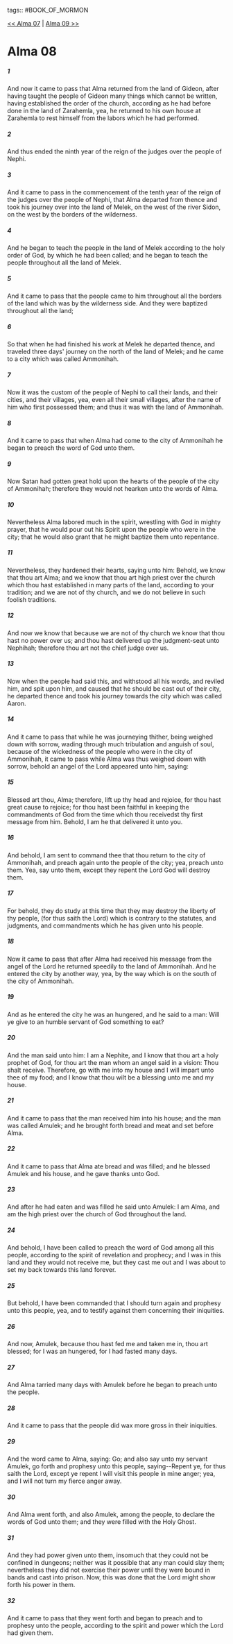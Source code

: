 tags:: #BOOK_OF_MORMON

[<< Alma 07](BOOK_OF_MORMON/09_Alma/Alma_07.md) | [Alma 09 >>](BOOK_OF_MORMON/09_Alma/Alma_09.md)

# Alma 08

##### 1

And now it came to pass that Alma returned from the land of Gideon, after having taught the people of Gideon many things which cannot be written, having established the order of the church, according as he had before done in the land of Zarahemla, yea, he returned to his own house at Zarahemla to rest himself from the labors which he had performed.

##### 2

And thus ended the ninth year of the reign of the judges over the people of Nephi.

##### 3

And it came to pass in the commencement of the tenth year of the reign of the judges over the people of Nephi, that Alma departed from thence and took his journey over into the land of Melek, on the west of the river Sidon, on the west by the borders of the wilderness.

##### 4

And he began to teach the people in the land of Melek according to the holy order of God, by which he had been called; and he began to teach the people throughout all the land of Melek.

##### 5

And it came to pass that the people came to him throughout all the borders of the land which was by the wilderness side. And they were baptized throughout all the land;

##### 6

So that when he had finished his work at Melek he departed thence, and traveled three days' journey on the north of the land of Melek; and he came to a city which was called Ammonihah.

##### 7

Now it was the custom of the people of Nephi to call their lands, and their cities, and their villages, yea, even all their small villages, after the name of him who first possessed them; and thus it was with the land of Ammonihah.

##### 8

And it came to pass that when Alma had come to the city of Ammonihah he began to preach the word of God unto them.

##### 9

Now Satan had gotten great hold upon the hearts of the people of the city of Ammonihah; therefore they would not hearken unto the words of Alma.

##### 10

Nevertheless Alma labored much in the spirit, wrestling with God in mighty prayer, that he would pour out his Spirit upon the people who were in the city; that he would also grant that he might baptize them unto repentance.

##### 11

Nevertheless, they hardened their hearts, saying unto him: Behold, we know that thou art Alma; and we know that thou art high priest over the church which thou hast established in many parts of the land, according to your tradition; and we are not of thy church, and we do not believe in such foolish traditions.

##### 12

And now we know that because we are not of thy church we know that thou hast no power over us; and thou hast delivered up the judgment-seat unto Nephihah; therefore thou art not the chief judge over us.

##### 13

Now when the people had said this, and withstood all his words, and reviled him, and spit upon him, and caused that he should be cast out of their city, he departed thence and took his journey towards the city which was called Aaron.

##### 14

And it came to pass that while he was journeying thither, being weighed down with sorrow, wading through much tribulation and anguish of soul, because of the wickedness of the people who were in the city of Ammonihah, it came to pass while Alma was thus weighed down with sorrow, behold an angel of the Lord appeared unto him, saying:

##### 15

Blessed art thou, Alma; therefore, lift up thy head and rejoice, for thou hast great cause to rejoice; for thou hast been faithful in keeping the commandments of God from the time which thou receivedst thy first message from him. Behold, I am he that delivered it unto you.

##### 16

And behold, I am sent to command thee that thou return to the city of Ammonihah, and preach again unto the people of the city; yea, preach unto them. Yea, say unto them, except they repent the Lord God will destroy them.

##### 17

For behold, they do study at this time that they may destroy the liberty of thy people, (for thus saith the Lord) which is contrary to the statutes, and judgments, and commandments which he has given unto his people.

##### 18

Now it came to pass that after Alma had received his message from the angel of the Lord he returned speedily to the land of Ammonihah. And he entered the city by another way, yea, by the way which is on the south of the city of Ammonihah.

##### 19

And as he entered the city he was an hungered, and he said to a man: Will ye give to an humble servant of God something to eat?

##### 20

And the man said unto him: I am a Nephite, and I know that thou art a holy prophet of God, for thou art the man whom an angel said in a vision: Thou shalt receive. Therefore, go with me into my house and I will impart unto thee of my food; and I know that thou wilt be a blessing unto me and my house.

##### 21

And it came to pass that the man received him into his house; and the man was called Amulek; and he brought forth bread and meat and set before Alma.

##### 22

And it came to pass that Alma ate bread and was filled; and he blessed Amulek and his house, and he gave thanks unto God.

##### 23

And after he had eaten and was filled he said unto Amulek: I am Alma, and am the high priest over the church of God throughout the land.

##### 24

And behold, I have been called to preach the word of God among all this people, according to the spirit of revelation and prophecy; and I was in this land and they would not receive me, but they cast me out and I was about to set my back towards this land forever.

##### 25

But behold, I have been commanded that I should turn again and prophesy unto this people, yea, and to testify against them concerning their iniquities.

##### 26

And now, Amulek, because thou hast fed me and taken me in, thou art blessed; for I was an hungered, for I had fasted many days.

##### 27

And Alma tarried many days with Amulek before he began to preach unto the people.

##### 28

And it came to pass that the people did wax more gross in their iniquities.

##### 29

And the word came to Alma, saying: Go; and also say unto my servant Amulek, go forth and prophesy unto this people, saying--Repent ye, for thus saith the Lord, except ye repent I will visit this people in mine anger; yea, and I will not turn my fierce anger away.

##### 30

And Alma went forth, and also Amulek, among the people, to declare the words of God unto them; and they were filled with the Holy Ghost.

##### 31

And they had power given unto them, insomuch that they could not be confined in dungeons; neither was it possible that any man could slay them; nevertheless they did not exercise their power until they were bound in bands and cast into prison. Now, this was done that the Lord might show forth his power in them.

##### 32

And it came to pass that they went forth and began to preach and to prophesy unto the people, according to the spirit and power which the Lord had given them.
